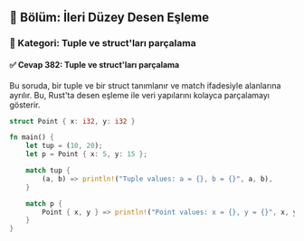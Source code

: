 ## 📘 Bölüm: İleri Düzey Desen Eşleme
### 🔹 Kategori: Tuple ve struct'ları parçalama
#### ✅ Cevap 382: Tuple ve struct'ları parçalama

Bu soruda, bir tuple ve bir struct tanımlanır ve match ifadesiyle alanlarına ayrılır. Bu, Rust'ta desen eşleme ile veri yapılarını kolayca parçalamayı gösterir.

```rust
struct Point { x: i32, y: i32 }

fn main() {
    let tup = (10, 20);
    let p = Point { x: 5, y: 15 };

    match tup {
        (a, b) => println!("Tuple values: a = {}, b = {}", a, b),
    }

    match p {
        Point { x, y } => println!("Point values: x = {}, y = {}", x, y),
    }
}
```
